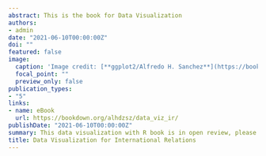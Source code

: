 ```yaml
---
abstract: This is the book for Data Visualization
authors:
- admin
date: "2021-06-10T00:00:00Z"
doi: ""
featured: false
image:
  caption: 'Image credit: [**ggplot2/Alfredo H. Sanchez**](https://bookdown.org/alhdzsz/data_viz_ir/)'
  focal_point: ""
  preview_only: false
publication_types:
- "5"
links:
- name: eBook
  url: https://bookdown.org/alhdzsz/data_viz_ir/
publishDate: "2021-06-10T00:00:00Z"
summary: This data visualization with R book is in open review, please feel free to contact me with any comments or questions!
title: Data Visualization for International Relations
---
```


